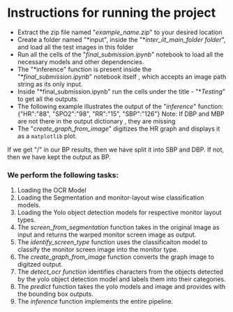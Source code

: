 # Instructions for running the project

 - Extract the zip file named "*example_name.zip*" to your desired location
 - Create a folder named "*input", inside the  "**inter_iit_main_folder folder*", and load all the test images in this folder 
 - Run all the cells of the "*final_submission.ipynb*" notebook to load all the necessary models and other dependencies.
 - The "*inference" function is present inside the "**final_submission.ipynb*" notebook itself , which accepts an image path string as its only input.
 - Inside "*final_submission.ipynb"  run the cells under the title - "**Testing*" to get all the outputs.
 - The following example illustrates the output of the "*inference*" function:
		{"HR":"88", "SPO2":"98", "RR":"15", "SBP":"126"}
Note: If DBP and MBP are not there in the output dictionary , they are missing
- The "*create_graph_from_image*" digitizes the HR graph and displays it as a `matplotlib` plot. 

If we get "/" in our BP results, then we have split it into SBP and DBP. If not, then we have kept the output as BP.
### We perform the following tasks:
1. Loading the OCR Model
2. Loading the Segmentation and monitor-layout wise classification models.
3. Loading the Yolo object detection models for respective monitor layout types.
4. The *screen_from_segmentation* function takes in the original image as input and returns the warped monitor screen image as output. 
5. The *identify_screen_type* function uses the classificaiton model to classify the monitor screen image into the monitor type.
6. The *create_graph_from_image* function converts the graph image to digitzed output.
7. The *detect_ocr function* identifies characters from the objects detected by the yolo object detection model and labels them into their categories.
8. The *predict* function takes the yolo models and image and provides with the bounding box outputs.
9. The *inference* function implements the entire pipeline.